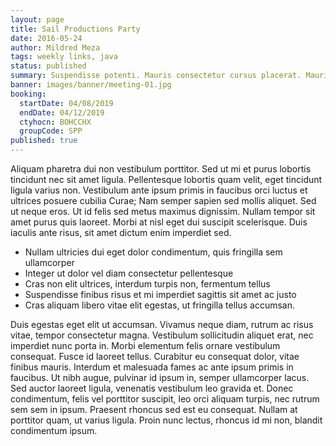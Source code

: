 ```yaml
---
layout: page
title: Sail Productions Party
date: 2016-05-24
author: Mildred Meza
tags: weekly links, java
status: published
summary: Suspendisse potenti. Mauris consectetur cursus placerat. Mauris hendrerit.
banner: images/banner/meeting-01.jpg
booking:
  startDate: 04/08/2019
  endDate: 04/12/2019
  ctyhocn: BOHCCHX
  groupCode: SPP
published: true
---
```

Aliquam pharetra dui non vestibulum porttitor. Sed ut mi et purus lobortis tincidunt nec sit amet ligula. Pellentesque lobortis quam velit, eget tincidunt ligula varius non. Vestibulum ante ipsum primis in faucibus orci luctus et ultrices posuere cubilia Curae; Nam semper sapien sed mollis aliquet. Sed ut neque eros. Ut id felis sed metus maximus dignissim. Nullam tempor sit amet purus quis laoreet. Morbi at nisl eget dui suscipit scelerisque. Duis iaculis ante risus, sit amet dictum enim imperdiet sed.

* Nullam ultricies dui eget dolor condimentum, quis fringilla sem ullamcorper
* Integer ut dolor vel diam consectetur pellentesque
* Cras non elit ultrices, interdum turpis non, fermentum tellus
* Suspendisse finibus risus et mi imperdiet sagittis sit amet ac justo
* Cras aliquam libero vitae elit egestas, ut fringilla tellus accumsan.

Duis egestas eget elit ut accumsan. Vivamus neque diam, rutrum ac risus vitae, tempor consectetur magna. Vestibulum sollicitudin aliquet erat, nec imperdiet nunc porta in. Morbi elementum felis ornare vestibulum consequat. Fusce id laoreet tellus. Curabitur eu consequat dolor, vitae finibus mauris. Interdum et malesuada fames ac ante ipsum primis in faucibus. Ut nibh augue, pulvinar id ipsum in, semper ullamcorper lacus. Sed auctor laoreet ligula, venenatis vestibulum leo gravida et. Donec condimentum, felis vel porttitor suscipit, leo orci aliquam turpis, nec rutrum sem sem in ipsum. Praesent rhoncus sed est eu consequat. Nullam at porttitor quam, ut varius ligula. Proin nunc lectus, rhoncus id mi non, blandit condimentum ipsum.
